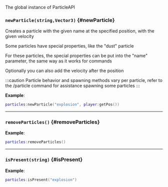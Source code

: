 The global instance of ParticleAPI

### `newParticle(string,Vector3)` {#newParticle}

Creates a particle with the given name at the specified position, with the given velocity

Some particles have special properties, like the "dust" particle

For these particles, the special properties can be put into the "name" parameter, the same way as it works for commands

Optionally you can also add the velocity after the position

:::caution
Particle behavior and spawning methods vary per particle, refer to the /particle command for assistance spawning some particles
:::

**Example**:

```lua
particles:newParticle("explosion", player:getPos())
```

---

### `removeParticles()` {#removeParticles}

**Example**:

```lua
particles:removeParticles()
```

---

### `isPresent(string)` {#isPresent}

**Example**:

```lua
particles:isPresent("explosion")
```
